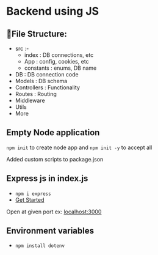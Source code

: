 # Backend using JS

## 📂File Structure:

+ src :-
    - index : DB connections, etc
    - App : config, cookies, etc
    - constants : enums, DB name
+ DB : DB connection code
+ Models : DB schema
+ Controllers : Functionality
+ Routes : Routing
+ Middleware
+ Utils
+ More

## Empty Node application
`npm init` to create node app and `npm init -y` to accept all

Added custom scripts to package.json

## Express js in index.js
- `npm i express`   
- [Get Started](https://expressjs.com/en/starter/hello-world.html)

Open at given port ex: [localhost:3000](localhost:3000)

## Environment variables
- `npm install dotenv`